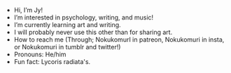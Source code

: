 -  Hi, I’m Jy!
-  I’m interested in psychology, writing, and music!
-  I’m currently learning art and writing.
-  I will probably never use this other than for sharing art.
-  How to reach me (Through; NokukomurI in patreon, Nokukomuri in insta, or Nokukomuri in tumblr and twitter!)
-  Pronouns: He/him
-  Fun fact: Lycoris radiata's.

<!---
Nokukomuri/Nokukomuri is a ✨ special ✨ repository because its `README.md` (this file) appears on your GitHub profile.
You can click the Preview link to take a look at your changes.
--->
